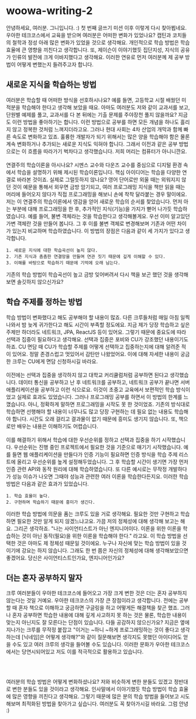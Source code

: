 # woowa-writing-2

안녕하세요, 여러분. 그니입니다. :) 첫 번째 글쓰기 미션 이후 이렇게 다시 찾아뵙네요. 우아한 테크코스에서 교육을 받으며 여러분은 어떠한 변화가 있었나요? 캡틴과 코치들의 철학과 정성 아래 많은 변화가 있었을 것으로 생각해요. 개인적으로 학습 방법은 학습 효율에 큰 영향을 끼친다고 생각합니다. 또, 제이슨이 이야기했듯 집단지성, 지식의 공유가 인류의 발전에 크게 이바지했다고 생각해요. 이러한 연유로 먼저 여러분께 제 공부 방법이 어떻게 변했는지 들려주고자 합니다.

## 새로운 지식을 학습하는 방법

여러분은 학습할 때 어떠한 방식을 선호하시나요? 예를 들면, 고등학교 시절 배웠던 미적분을 학습해야 한다고 생각해 보았을 때요. 아마도 여러분도 저와 같이 교과서를 보고, 단원별 예제를 풀고, 교과서를 다 본 뒤에는 기출 문제를 주야장천 풀지 않을까요? 지금도 이런 방법을 좋아하기는 합니다. 이런 방법으로 공부를 하면 모든 개념을 하나도 흘리지 않고 정복한 것처럼 느껴지더라고요. 그러나 현대 사회는 4차 산업의 개막과 함께 빠른 속도로 변화하고 있죠. 훌륭한 개발자가 되기 위해서는 많은 양을 학습해야 함은 물론 계속 변화하거나 추가되는 새로운 지식도 익혀야 합니다. 그래서 이전과 같은 공부 방법으로는 이 흐름을 따라가기 벅차다고 생각했습니다. 저희 머리는 컴퓨터가 아니니깐요. <br><br>
연결주의 학습이론을 아시나요? 시멘스 교수와 다운즈 교수를 중심으로 디지털 환경 속에서 학습을 설명하기 위해 제시된 학습이론입니다. 핵심 아이디어는 학습을 다양한 연결로 바라본 것이죠. 실제로 그럴듯하지 않나요? 영어 단어로만 외울 때는 외워지지 않던 것이 예문을 통해서 외우면 금방 암기되고, 여러 프로그래밍 지식을 책만 읽을 때는 머리에 들어오지 않다가 직접 프로그래밍을 해보니 손에 착착 달라붙는 경우 말이에요. 저는 이 연결주의 학습이론에서 영감을 얻어 새로운 학습의 순서를 찾았습니다. 먼저 아는 부분에 대해 프로그래밍을 한 후, 추가적인 지식(기능)을 가지가 뻗어 나가듯 학습하였습니다. 예를 들어, 불변 객체라는 것을 학습한다고 생각해볼게요. 우선 이미 알고있던 가변 객체란 것을 만들어 봅니다. 그 후 이를 불변 객체로 변경해보며 기존과 어떤 차이가 있는지 비교하며 학습하였습니다. 이 방법의 장점은 다음과 같이 세 가지가 있다고 생각합니다. 
    
    1. 새로운 지식에 대한 학습곡선이 높지 않다. 
    2. 기존 지식과 촘촘한 연결망을 만들며 연관 짓기 때문에 깊게 이해할 수 있다. 
    3. 이해를 바탕으로 학습하기 때문에 기억에 오래 남는다. 
기존의 학습 방법이 학습곡선이 높고 금방 잊어버려서 다시 책을 보곤 했던 것을 생각해보면 솔깃하지 않으신가요?

## 학습 주제를 정하는 방법
학습 방법이 변화했다고 해도 공부해야 할 내용이 많죠. 다른 크루들처럼 매일 아침 일찍 나와서 밤 늦게 귀가한다고 해도 시간이 부족할 정도에요. 지금 제가 당장 학습하고 싶은 주제만 하더라도 네트워크, JPA, ReactJS 등이 있어요. 그렇기 때문에 중요도에 따라 선택과 집중이 필요하다고 생각해요. 선택과 집중은 포비와 CU가 강조했던 내용이기도 하죠. CU 면담 때 CU가 학습할 주제를 어떻게 선택하고 집중하는지에 대해 알려준 적이 있어요. 정말 존경스럽고 멋있어서 감탄만 나왔었어요. 이에 대해 자세한 내용이 궁금한 크루는 CU에게 면담 신청하시길 바라요. <br><br>
이전에는 선택과 집중을 생각하지 않고 대학교 커리큘럼처럼 공부하면 된다고 생각했습니다. 데이터 통신을 공부하고 난 후 네트워크를 공부하고, 네트워크 공부가 끝나면 서버 애플리케이션을 공부하고 이런 식으로요. 이것이 초중고 교육에서 보편적인 학습 방식이었고 실제로 효과도 있었습니다. 그러나 프로그래밍 공부를 하면서 이 방법의 한계를 느꼈습니다. 아니, 정확하게 말하면 프로그래밍을 시작도 못 한 것이었죠. 기존의 방식대로 학습하면 선행해야 할 내용이 너무나도 많고 당장 구현하는 데 필요 없는 내용도 학습해야 합니다. 시간도 오래 걸리고 결과물이 없기 때문에 흥미도 생기지 않습니다. 또, 책으로만 배우는 내용은 이해하기도 어렵습니다. <br><br>
이를 해결하기 위해서 학습에 대한 우선순위를 정하고 선택과 집중을 하기 시작했습니다. 우선순위는 진행 중인 프로젝트에서 필요한 것을 기준으로 매기기 시작했습니다. 예를 들면 웹 애플리케이션을 만들다가 인증 기능이 필요하면 인증 방식을 학습 주제 리스트에 올리고 우선순위를 높게 설정해두었습니다. 그 후 학습할 시간이 생기면 가장 먼저 인증 관련 API와 동작 원리에 대해 학습하였습니다. 또 다른 예시로는 무작정 개발하다가 성능 이슈가 나오면 그때야 성능과 관련한 여러 이론을 학습한다든지요. 이러한 학습 방법은 다음과 같은 효과가 있었습니다. 

    1. 학습 효율이 높다. 
    2. 구현하며 학습하기 때문에 흥미가 생긴다.

이러한 학습 방법에 의문을 품는 크루도 있을 거로 생각해요. 필요한 것만 구현하고 학습하면 필요한 것만 알게 되지 않겠느냐고요. 가끔 저의 정체성에 대해 생각해 보고는 해요. 그리곤 생각하죠. "나는 사이언티스트가 아닌 엔지니어이다. 이론을 위한 이론을 학습하는 것이 아닌 동작(필요)을 위한 이론을 학습해야 한다." 라고요. 이 학습 방법을 선택한 것은 아마도 제 정체성 때문일 것이에요. 누구나 자신에 맞는 학습 방법이 있을 것이기에 강요는 하지 않습니다. 그래도 한 번 쯤은 자신의 정체성에 대해 생각해보았으면 좋겠어요. 당신은 사이언티스트인가요, 엔지니어인가요?

## 더는 혼자 공부하지 말자

크루 여러분들이 우아한 테크코스에 들어오고 가장 크게 변한 것은 더는 혼자 공부하지 않는다는 것일 거예요. 우아한 테크코스의 가장 큰 장점이라고 생각합니다. 전에는 공부할 때 혼자 책으로 이해하고 궁금하면 구글링을 하고 어떻게든 해결책을 찾곤 했죠. 그러나 혼자 공부하면 학습한 내용에 대해 깊게 사고하지 못 하는 것은 물론, 학습한 내용이 맞는지 아닌지도 잘 모른다는 단점이 있습니다. 다들 공감하지 않으신가요? 지금은 옆에 지나가는 크루를 무작정 붙잡고 "이거는 ~하니 ~하게 프로그래밍하는 것이 좋다고 생각하는데 [닉네임]은 어떻게 생각해?"와 같이 질문해보면 생각지도 못했던 아이디어도 얻을 수도 있고 여러 크루의 생각을 들어볼 수도 있습니다. 이러한 문화가 우아한 테크코스에서는 당연시되어있고 저도 이를 적극적으로 활용하고 있습니다.

<br/><br/>

여러분의 학습 방법은 어떻게 변화하셨나요? 저와 비슷하게 변한 분들도 있겠고 정반대로 변한 분들도 있을 것이라고 생각해요. 인사말에서 이야기했듯 학습 방법이 학습 효율에 많은 영향을 끼친다고 생각해요. 그렇기 때문에 많은 분의 학습 방법을 들어보고 시도해보며 최적화된 방법을 찾아가고 싶습니다. 여러분도 꼭 찾아가시길 바라요. 그럼 안녕 :)


